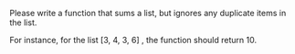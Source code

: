 Please write a function that sums a list, but ignores any duplicate items in the list.

For instance, for the list [3, 4, 3, 6] , the function should return 10.